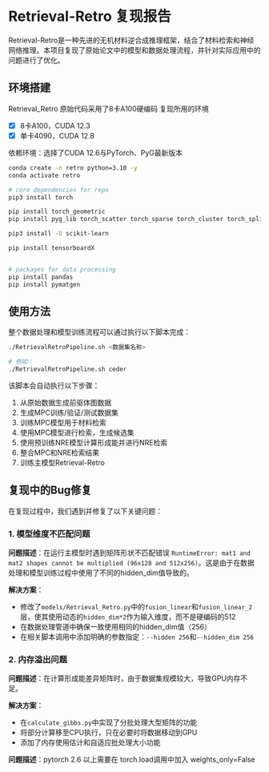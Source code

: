 # Retrieval-Retro 复现报告

Retrieval-Retro是一种先进的无机材料逆合成推理框架，结合了材料检索和神经网络推理。本项目复现了原始论文中的模型和数据处理流程，并针对实际应用中的问题进行了优化。

## 环境搭建

Retrieval_Retro 原始代码采用了8卡A100硬编码
复现所用的环境
- [x] 8卡A100，CUDA 12.3
- [x] 单卡4090，CUDA 12.8 

依赖环境：选择了CUDA 12.6与PyTorch、PyG最新版本

```bash
conda create -n retro python=3.10 -y
conda activate retro

# core dependencies for repo
pip3 install torch

pip install torch_geometric
pip install pyg_lib torch_scatter torch_sparse torch_cluster torch_spline_conv -f https://data.pyg.org/whl/torch-2.6.0+cu126.html

pip3 install -U scikit-learn

pip install tensorboardX


# packages for data processing
pip install pandas
pip install pymatgen
```

## 使用方法

整个数据处理和模型训练流程可以通过执行以下脚本完成：

```bash
./RetrievalRetroPipeline.sh <数据集名称>

# 例如：
./RetrievalRetroPipeline.sh ceder
```

该脚本会自动执行以下步骤：
1. 从原始数据生成前驱体图数据
2. 生成MPC训练/验证/测试数据集
3. 训练MPC模型用于材料检索
4. 使用MPC模型进行检索，生成候选集
5. 使用预训练NRE模型计算形成能并进行NRE检索
6. 整合MPC和NRE检索结果
7. 训练主模型Retrieval-Retro

## 复现中的Bug修复

在复现过程中，我们遇到并修复了以下关键问题：

### 1. 模型维度不匹配问题

**问题描述**：在运行主模型时遇到矩阵形状不匹配错误 `RuntimeError: mat1 and mat2 shapes cannot be multiplied (96x128 and 512x256)`。这是由于在数据处理和模型训练过程中使用了不同的hidden_dim值导致的。

**解决方案**：
- 修改了`models/Retrieval_Retro.py`中的`fusion_linear`和`fusion_linear_2`层，使其使用动态的`hidden_dim*2`作为输入维度，而不是硬编码的512
- 在数据处理管道中确保一致使用相同的hidden_dim值（256）
- 在相关脚本调用中添加明确的参数指定：`--hidden 256`和`--hidden_dim 256`

### 2. 内存溢出问题

**问题描述**：在计算形成能差异矩阵时，由于数据集规模较大，导致GPU内存不足。

**解决方案**：
- 在`calculate_gibbs.py`中实现了分批处理大型矩阵的功能
- 将部分计算移至CPU执行，只在必要时将数据移动到GPU
- 添加了内存使用估计和自适应批处理大小功能

**问题描述**：pytorch 2.6 以上需要在 torch.load调用中加入 weights_only=False


